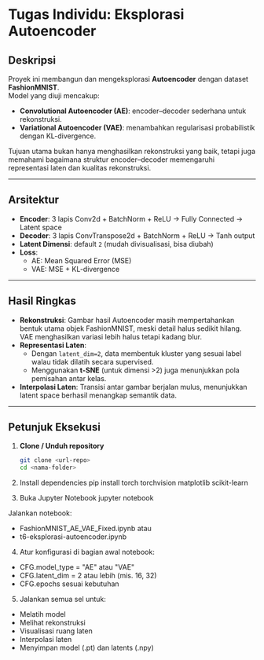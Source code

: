 # Tugas Individu: Eksplorasi Autoencoder

## Deskripsi
Proyek ini membangun dan mengeksplorasi **Autoencoder** dengan dataset **FashionMNIST**.  
Model yang diuji mencakup:
- **Convolutional Autoencoder (AE)**: encoder–decoder sederhana untuk rekonstruksi.
- **Variational Autoencoder (VAE)**: menambahkan regularisasi probabilistik dengan KL-divergence.

Tujuan utama bukan hanya menghasilkan rekonstruksi yang baik, tetapi juga memahami bagaimana struktur encoder–decoder memengaruhi representasi laten dan kualitas rekonstruksi.

---

## Arsitektur
- **Encoder**: 3 lapis Conv2d + BatchNorm + ReLU → Fully Connected → Latent space
- **Decoder**: 3 lapis ConvTranspose2d + BatchNorm + ReLU → Tanh output
- **Latent Dimensi**: default `2` (mudah divisualisasi, bisa diubah)
- **Loss**:
  - AE: Mean Squared Error (MSE)
  - VAE: MSE + KL-divergence

---

## Hasil Ringkas
- **Rekonstruksi**: Gambar hasil Autoencoder masih mempertahankan bentuk utama objek FashionMNIST, meski detail halus sedikit hilang. VAE menghasilkan variasi lebih halus tetapi kadang blur.
- **Representasi Laten**:
  - Dengan `latent_dim=2`, data membentuk kluster yang sesuai label walau tidak dilatih secara supervised.
  - Menggunakan **t-SNE** (untuk dimensi >2) juga menunjukkan pola pemisahan antar kelas.
- **Interpolasi Laten**: Transisi antar gambar berjalan mulus, menunjukkan latent space berhasil menangkap semantik data.

---

## Petunjuk Eksekusi
1. **Clone / Unduh repository**
   ```bash
   git clone <url-repo>
   cd <nama-folder>
   
2. Install dependencies
pip install torch torchvision matplotlib scikit-learn

3. Buka Jupyter Notebook
jupyter notebook

Jalankan notebook:

- FashionMNIST_AE_VAE_Fixed.ipynb
atau
- t6-eksplorasi-autoencoder.ipynb

4. Atur konfigurasi di bagian awal notebook:
- CFG.model_type = "AE" atau "VAE"
- CFG.latent_dim = 2 atau lebih (mis. 16, 32)
- CFG.epochs sesuai kebutuhan
  
5. Jalankan semua sel untuk:
- Melatih model
- Melihat rekonstruksi
- Visualisasi ruang laten
- Interpolasi laten
- Menyimpan model (.pt) dan latents (.npy)
